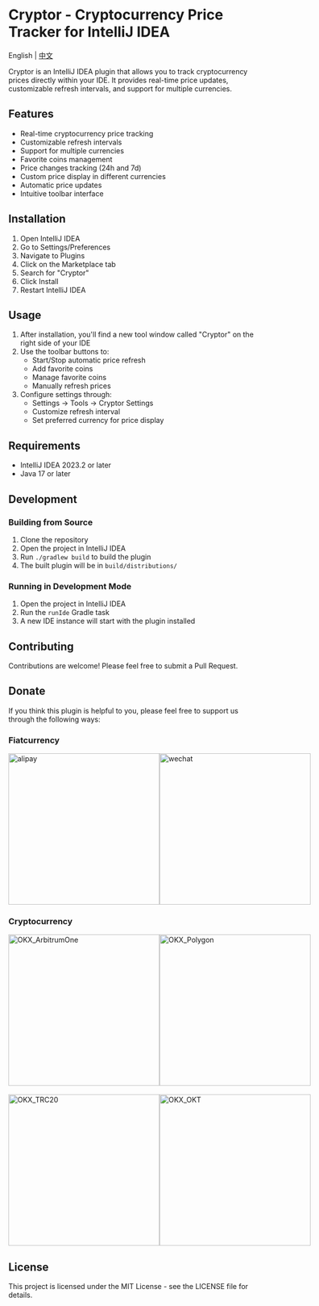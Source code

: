 # Cryptor - Cryptocurrency Price Tracker for IntelliJ IDEA

English | [中文](README_CN.md)

Cryptor is an IntelliJ IDEA plugin that allows you to track cryptocurrency prices directly within your IDE. It provides real-time price updates, customizable refresh intervals, and support for multiple currencies.

## Features

- Real-time cryptocurrency price tracking
- Customizable refresh intervals
- Support for multiple currencies
- Favorite coins management
- Price changes tracking (24h and 7d)
- Custom price display in different currencies
- Automatic price updates
- Intuitive toolbar interface

## Installation

1. Open IntelliJ IDEA
2. Go to Settings/Preferences
3. Navigate to Plugins
4. Click on the Marketplace tab
5. Search for "Cryptor"
6. Click Install
7. Restart IntelliJ IDEA

## Usage

1. After installation, you'll find a new tool window called "Cryptor" on the right side of your IDE
2. Use the toolbar buttons to:
   - Start/Stop automatic price refresh
   - Add favorite coins
   - Manage favorite coins
   - Manually refresh prices
3. Configure settings through:
   - Settings → Tools → Cryptor Settings
   - Customize refresh interval
   - Set preferred currency for price display

## Requirements

- IntelliJ IDEA 2023.2 or later
- Java 17 or later

## Development

### Building from Source

1. Clone the repository
2. Open the project in IntelliJ IDEA
3. Run `./gradlew build` to build the plugin
4. The built plugin will be in `build/distributions/`

### Running in Development Mode

1. Open the project in IntelliJ IDEA
2. Run the `runIde` Gradle task
3. A new IDE instance will start with the plugin installed

## Contributing

Contributions are welcome! Please feel free to submit a Pull Request.

## Donate

If you think this plugin is helpful to you, please feel free to support us through the following ways:

### Fiatcurrency

<div style="display: flex; justify-content: space-between;">
<img src="https://r2.404514.xyz/cloud-paste/donate/alipay.png" alt="alipay" width="300">
<img src="https://r2.404514.xyz/cloud-paste/donate/wechat.png" alt="wechat" width="300">
</div>

### Cryptocurrency
<div style="display: flex; justify-content: space-between;">
<img src="https://r2.404514.xyz/cloud-paste/donate/OKX_ArbitrumOne.jpg" alt="OKX_ArbitrumOne" width="300">
<img src="https://r2.404514.xyz/cloud-paste/donate/OKX_Polygon.jpg" alt="OKX_Polygon" width="300">
</div>
<br>
<div style="display: flex; justify-content: space-between;">
<img src="https://r2.404514.xyz/cloud-paste/donate/OKX_TRC20.jpg" alt="OKX_TRC20" width="300">
<img src="https://r2.404514.xyz/cloud-paste/donate/OKX_OKT.jpg" alt="OKX_OKT" width="300">
</div>

## License

This project is licensed under the MIT License - see the LICENSE file for details. 